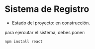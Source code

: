 <h1> Sistema de Registro</h1>

- Estado del proyecto: en construcción.

para ejercutar el sistema, debes poner: 

```npm install react```
